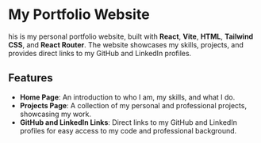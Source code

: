 # My Portfolio Website

his is my personal portfolio website, built with **React**, **Vite**, **HTML**, **Tailwind CSS**, and **React Router**. The website showcases my skills, projects, and provides direct links to my GitHub and LinkedIn profiles.

## Features

- **Home Page**: An introduction to who I am, my skills, and what I do.
- **Projects Page**: A collection of my personal and professional projects, showcasing my work.
- **GitHub and LinkedIn Links**: Direct links to my GitHub and LinkedIn profiles for easy access to my code and professional background.

